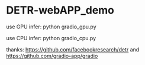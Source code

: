# DETR-webAPP_demo

use GPU infer:
python gradio_gpu.py

use CPU infer:
python gradio_cpu.py


thanks:
https://github.com/facebookresearch/detr  and  https://github.com/gradio-app/gradio
